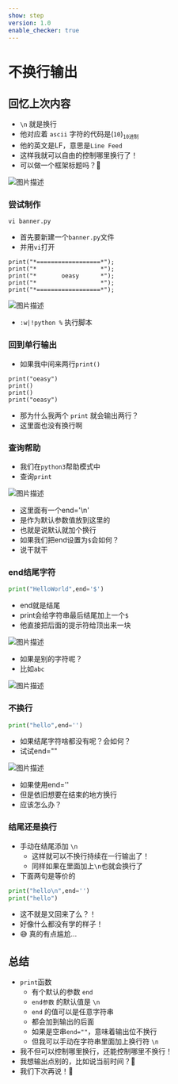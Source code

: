 ```yaml
---
show: step
version: 1.0
enable_checker: true
---
```


# 不换行输出

## 回忆上次内容

- `\n` 就是换行
- 他对应着 `ascii` 字符的代码是(`10`)<sub>`10进制`</sub>
- 他的英文是LF，意思是`Line Feed`
- 这样我就可以自由的控制哪里换行了！
- 可以做一个框架标题吗？🤔

![图片描述](https://doc.shiyanlou.com/courses/uid1190679-20210307-1615080561808)

### 尝试制作

```shell
vi banner.py
```

- 首先要新建一个`banner.py`文件
- 并用`vi`打开

```python3
print("*==================*");
print("*                  *");
print("*       oeasy      *");
print("*                  *");
print("*==================*");

```

![图片描述](https://doc.shiyanlou.com/courses/uid1190679-20210307-1615080640738)


- `:w|!python %` 执行脚本

### 回到单行输出
- 如果我中间来两行`print()`

```
print("oeasy")
print()
print()
print("oeasy")
```

- 那为什么我两个 `print` 就会输出两行？
- 这里面也没有换行啊

### 查询帮助

- 我们在`python3`帮助模式中
- 查询`print`

![图片描述](https://doc.shiyanlou.com/courses/uid1190679-20210220-1613825169267)

- 这里面有一个end='\n'
- 是作为默认参数值放到这里的
- 也就是说默认就加个换行
- 如果我们把end设置为`$`会如何？
- 说干就干

### end结尾字符

```python 
print("HelloWorld",end='$')
```

- end就是结尾
- print会给字符串最后结尾加上一个`$`
- 他直接把后面的提示符给顶出来一块

![图片描述](https://doc.shiyanlou.com/courses/uid1190679-20210220-1613825388067)

- 如果是别的字符呢？
- 比如`abc`


![图片描述](https://doc.shiyanlou.com/courses/uid1190679-20210220-1613825502869)

### 不换行

```python 
print("hello",end='')
```

- 如果结尾字符啥都没有呢？会如何？
- 试试end=""

![图片描述](https://doc.shiyanlou.com/courses/uid1190679-20210220-1613825704886)

- 如果使用end=''
- 但是依旧想要在结束的地方换行
- 应该怎么办？

### 结尾还是换行

- 手动在结尾添加 `\n`
	- 这样就可以不换行持续在一行输出了！
	- 同样如果在里面加上`\n`也就会换行了
- 下面两句是等价的


```python 
print("hello\n",end='')
print("hello")
```

- 这不就是又回来了么？！
- 好像什么都没有学的样子！
- 😅 真的有点尴尬...

## 总结

- `print`函数
	- 有个默认的参数 `end`
	- `end参数` 的默认值是 `\n`
	- `end` 的值可以是任意字符串
	- 都会加到输出的后面
	- 如果是空串`end=""`，意味着输出位不换行
	- 但我可以手动在字符串里面加上换行符 `\n`
- 我不但可以控制哪里换行，还能控制哪里不换行！
- 我想输出点别的，比如说当前时间？🤔
- 我们下次再说！👋
